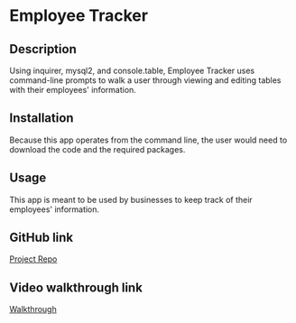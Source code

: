 # Employee Tracker

## Description
Using inquirer, mysql2, and console.table, Employee Tracker uses command-line prompts to walk a user through viewing and editing tables with their employees' information.

## Installation
Because this app operates from the command line, the user would need to download the code and the required packages.

## Usage
This app is meant to be used by businesses to keep track of their employees' information.

## GitHub link
[Project Repo](https://github.com/caitlinparsons25/employee-tracker)

## Video walkthrough link
[Walkthrough](https://drive.google.com/file/d/1ESVq4k4S2Jji0lS85HLT43qq7xo821tU/view?usp=sharing)

